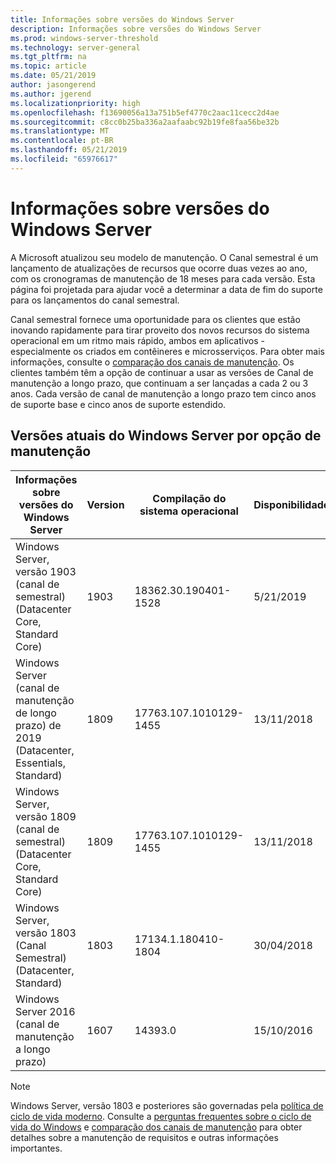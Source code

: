 ```yaml
---
title: Informações sobre versões do Windows Server
description: Informações sobre versões do Windows Server
ms.prod: windows-server-threshold
ms.technology: server-general
ms.tgt_pltfrm: na
ms.topic: article
ms.date: 05/21/2019
author: jasongerend
ms.author: jgerend
ms.localizationpriority: high
ms.openlocfilehash: f13690056a13a751b5ef4770c2aac11cecc2d4ae
ms.sourcegitcommit: c8cc0b25ba336a2aafaabc92b19fe8faa56be32b
ms.translationtype: MT
ms.contentlocale: pt-BR
ms.lasthandoff: 05/21/2019
ms.locfileid: "65976617"
---
```

# <a name="windows-server-release-information"></a>Informações sobre versões do Windows Server

A Microsoft atualizou seu modelo de manutenção. O Canal semestral é um lançamento de atualizações de recursos que ocorre duas vezes ao ano, com os cronogramas de manutenção de 18 meses para cada versão. Esta página foi projetada para ajudar você a determinar a data de fim do suporte para os lançamentos do canal semestral.

Canal semestral fornece uma oportunidade para os clientes que estão inovando rapidamente para tirar proveito dos novos recursos do sistema operacional em um ritmo mais rápido, ambos em aplicativos - especialmente os criados em contêineres e microsserviços. Para obter mais informações, consulte o [comparação dos canais de manutenção](..\get-started-19\servicing-channels-19.md). Os clientes também têm a opção de continuar a usar as versões de Canal de manutenção a longo prazo, que continuam a ser lançadas a cada 2 ou 3 anos. Cada versão de canal de manutenção a longo prazo tem cinco anos de suporte base e cinco anos de suporte estendido.

## <a name="windows-server-current-versions-by-servicing-option"></a>Versões atuais do Windows Server por opção de manutenção

| Informações sobre versões do Windows Server | Version | Compilação do sistema operacional | Disponibilidade | Data de término do suporte base|Data de término do suporte estendido |
|----------------|---------|----------|----------|---------|----------|
| Windows Server, versão 1903 (canal de semestral) (Datacenter Core, Standard Core) | 1903  | 18362.30.190401-1528 | 5/21/2019 | 12/08/2020 | Observação de revisão |
|Windows Server (canal de manutenção de longo prazo) de 2019 (Datacenter, Essentials, Standard)|1809|17763.107.1010129-1455|13/11/2018|09/01/2024|09/01/2029|
|Windows Server, versão 1809 (canal de semestral) (Datacenter Core, Standard Core)|1809|17763.107.1010129-1455|13/11/2018|5/12/2020|Observação de revisão|
| Windows Server, versão 1803 (Canal Semestral) (Datacenter, Standard)| 1803 |17134.1.180410-1804 |30/04/2018| 11/12/2019|Observação de revisão|
| Windows Server 2016 (canal de manutenção a longo prazo)| 1607 | 14393.0 | 15/10/2016 |11/01/2022| 11/01/2027|

>[!NOTE]
> Windows Server, versão 1803 e posteriores são governadas pela [política de ciclo de vida moderno](https://support.microsoft.com/help/30881). Consulte a [perguntas frequentes sobre o ciclo de vida do Windows](https://support.microsoft.com/help/18581/lifecycle-faq-windows-products) e [comparação dos canais de manutenção](..\get-started-19\servicing-channels-19.md) para obter detalhes sobre a manutenção de requisitos e outras informações importantes.
